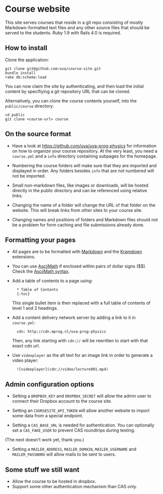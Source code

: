 Course website
==============

This site serves courses that reside in a git repo consisting of mostly Markdown-formatted text files and any other source files that should be served to the students. Ruby 1.9 with Rails 4.0 is required.

How to install
--------------

Clone the application:

	git clone git@github.com:uva/course-site.git
	bundle install
	rake db:schema:load

You can now claim the site by authenticating, and then load the initial content by specifiying a git repository URL that can be cloned.

Alternatively, you can clone the course contents yourself, into the `public/course` directory:

	cd public
	git clone <course-url> course

On the source format
--------------------

* Have a look at https://github.com/uva/uva-prog-physics for information on
  how to organize your course repository. At the very least, you need a
  `course.yml` and a `info` directory containing subpages for the homepage.

* Numbering the course folders will make sure that they are imported and
  displayed in order. Any folders besides `info` that are not numbered will
  not be imported.

* Small non-markdown files, like images or downloads, will be hosted directly
  in the public directory and can be referenced using relative links.

* Changing the name of a folder will change the URL of that folder on the
  website. This will break links from other sites to your course site.

* Changing names and positions of folders and Markdown files should not be a
  problem for form caching and file submissions already done.

Formatting your pages
----------------------

* All pages are to be formatted with [Markdown] and the [Kramdown] extensions.

* You can use [AsciiMath] if enclosed within pairs of dollar signs ($$). Check
  the [AsciiMath syntax].

* Add a table of contents to a page using:

		* Table of Contents
		{:toc}

    This single bullet item is then replaced with a full table of contents of
    level 1 and 2 headings.

* Add a content delivery network server by adding a link to it in
  `course.yml`:

		cdn: http://cdn.mprog.nl/uva-prog-physics

    Then, any link starting with `cdn://` will be rewritten to start with
    that exact cdn url.

* Use `videoplayer` as the alt text for an image link in order to generate a video player:

        ![videoplayer](cdn://video/lecture001.mp4)

[Markdown]: http://daringfireball.net/projects/markdown/syntax
[Kramdown]: http://kramdown.rubyforge.org/syntax.html
[AsciiMath]: http://www.wjagray.co.uk/maths/ASCIIMathTutorial.html
[AsciiMath syntax]: http://www.intmath.com/help/send-math-email-syntax.php

Admin configuration options
---------------------------

* Setting a `DROPBOX_KEY` and `DROPBOX_SECRET` will allow the admin user to
  connect their Dropbox account to the course site.

* Setting an `COURSESITE_API_TOKEN` will allow another website to import some data from a special endpoint.

* Setting a `CAS_BASE_URL` is needed for authentication. You can optionally set a `CAS_FAKE_USER` to prevent CAS roundtrips during testing.

(The next doesn't work yet, thank you.)

* Setting a `MAILER_ADDRESS`, `MAILER_DOMAIN`, `MAILER_USERNAME` and `MAILER_PASSWORD` will allow mails to be sent to users.

Some stuff we still want
------------------------

* Allow the course to be hosted in dropbox.
* Support some other authentication mechanism than CAS only.
